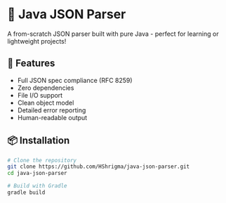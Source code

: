 # 🦄 Java JSON Parser

A from-scratch JSON parser built with pure Java - perfect for learning or lightweight projects!

## 🚀 Features
- Full JSON spec compliance (RFC 8259)
- Zero dependencies
- File I/O support
- Clean object model
- Detailed error reporting
- Human-readable output

## 📦 Installation
```bash
# Clone the repository
git clone https://github.com/HShrigma/java-json-parser.git
cd java-json-parser

# Build with Gradle
gradle build
